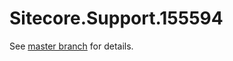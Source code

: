 # Sitecore.Support.155594

See [master branch](https://github.com/sitecoresupport/Sitecore.Support.155594) for details.